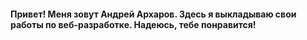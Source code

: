#### Привет! Меня зовут Андрей Архаров. Здесь я выкладываю свои работы по веб-разработке. Надеюсь, тебе понравится!
